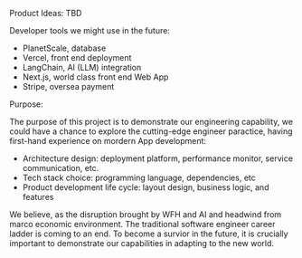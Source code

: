 Product Ideas: TBD

Developer tools we might use in the future:

- PlanetScale, database
- Vercel, front end deployment
- LangChain, AI (LLM) integration
- Next.js, world class front end Web App
- Stripe, oversea payment

Purpose:

The purpose of this project is to demonstrate our engineering capability, we 
could have a chance to explore the cutting-edge engineer paractice, having first-hand 
experience on mordern App development:

- Architecture design: deployment platform, performance monitor, service communication, etc.
- Tech stack choice: programming language, dependencies, etc
- Product development life cycle: layout design, business logic, and features

We believe, as the disruption brought by WFH and AI and headwind from marco economic 
environment. The traditional software engineer career ladder is coming to an end.
To become a survior in the future, it is crucially important to demonstrate our 
capabilities in adapting to the new world.
